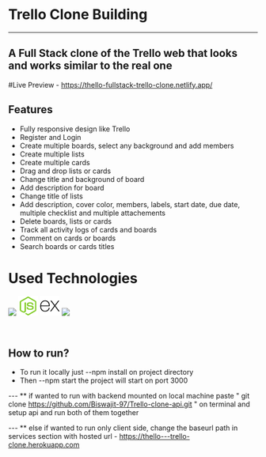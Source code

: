 #  Trello Clone Building

-----
A Full Stack clone of the Trello web that looks and works similar to the real one
-----

#Live Preview -  https://thello-fullstack-trello-clone.netlify.app/



## Features

- Fully responsive design like Trello
- Register and Login
- Create multiple boards, select any background and add members
- Create multiple lists
- Create multiple cards
- Drag and drop lists or cards
- Change title and background of board
- Add description for board
- Change title of lists
- Add description, cover color, members, labels, start date, due date, multiple checklist and multiple attachements
- Delete boards, lists or cards
- Track all activity logs of cards and boards
- Comment on cards or boards
- Search boards or cards titles

# Used Technologies

<span><img src="https://cdn.jsdelivr.net/gh/devicons/devicon@latest/icons/react/react-original.svg" width="40px"></span >
<span><img src="https://github.com/devicons/devicon/blob/v2.14.0/icons/nodejs/nodejs-original.svg" width="40px"></span >
<span><img src="https://github.com/devicons/devicon/blob/v2.14.0/icons/express/express-original.svg" width="40px"></span >
<span><img src="https://cdn.jsdelivr.net/gh/devicons/devicon@latest/icons/redux/redux-original.svg" width="40px"></span>&nbsp;

&nbsp;

## How to run?

- To run it locally just
  --npm install
  on project directory
- Then
  --npm start
  the project will start on port 3000

--- ** if wanted to run with backend mounted on local machine paste " git clone https://github.com/Biswajit-97/Trello-clone-api.git " on terminal and setup api and run both of them together

--- ** else if wanted to run only client side, change the baseurl path in services section with hosted url - https://thello---trello-clone.herokuapp.com

